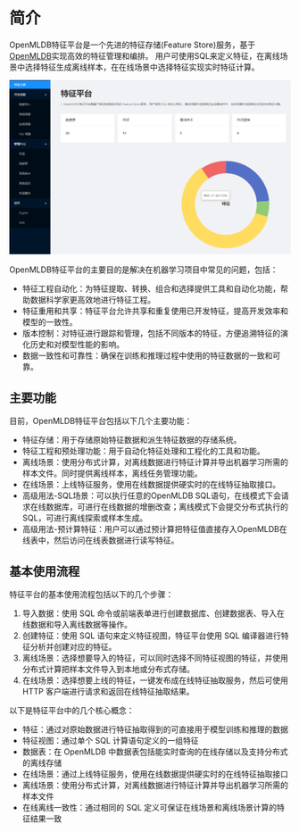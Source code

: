 # 简介

OpenMLDB特征平台是一个先进的特征存储(Feature Store)服务，基于[OpenMLDB](https://github.com/4paradigm/OpenMLDB)实现高效的特征管理和编排。 用户可使用SQL来定义特征，在离线场景中选择特征生成离线样本，在在线场景中选择特征实现实时特征计算。

![fep](../images/fep_screenshot.png)

OpenMLDB特征平台的主要目的是解决在机器学习项目中常见的问题，包括：
- 特征工程自动化：为特征提取、转换、组合和选择提供工具和自动化功能，帮助数据科学家更高效地进行特征工程。
- 特征重用和共享：特征平台允许共享和重复使用已开发特征，提高开发效率和模型的一致性。
- 版本控制：对特征进行跟踪和管理，包括不同版本的特征，方便追溯特征的演化历史和对模型性能的影响。
- 数据一致性和可靠性：确保在训练和推理过程中使用的特征数据的一致和可靠。

## 主要功能
目前，OpenMLDB特征平台包括以下几个主要功能：
- 特征存储：用于存储原始特征数据和派生特征数据的存储系统。
- 特征工程和预处理功能：用于自动化特征处理和工程化的工具和功能。
- 离线场景：使用分布式计算，对离线数据进行特征计算并导出机器学习所需的样本文件。同时提供离线样本，离线任务管理功能。
- 在线场景：上线特征服务，使用在线数据提供硬实时的在线特征抽取接口。
- 高级用法-SQL场景：可以执行任意的OpenMLDB SQL语句，在线模式下会请求在线数据库，可进行在线数据的增删改查；离线模式下会提交分布式执行的 SQL，可进行离线探索或样本生成。
- 高级用法-预计算特征：用户可以通过预计算把特征值直接存入OpenMLDB在线表中，然后访问在线表数据进行读写特征。

## 基本使用流程
特征平台的基本使用流程包括以下的几个步骤：
1. 导入数据：使用 SQL 命令或前端表单进行创建数据库、创建数据表、导入在线数据和导入离线数据等操作。
2. 创建特征：使用 SQL 语句来定义特征视图，特征平台使用 SQL 编译器进行特征分析并创建对应的特征。
3. 离线场景：选择想要导入的特征，可以同时选择不同特征视图的特征，并使用分布式计算把样本文件导入到本地或分布式存储。
3. 在线场景：选择想要上线的特征，一键发布成在线特征抽取服务，然后可使用 HTTP 客户端进行请求和返回在线特征抽取结果。


以下是特征平台中的几个核心概念：
* 特征：通过对原始数据进行特征抽取得到的可直接用于模型训练和推理的数据
* 特征视图：通过单个 SQL 计算语句定义的一组特征
* 数据表：在 OpenMLDB 中数据表包括能实时查询的在线存储以及支持分布式的离线存储
* 在线场景：通过上线特征服务，使用在线数据提供硬实时的在线特征抽取接口
* 离线场景：使用分布式计算，对离线数据进行特征计算并导出机器学习所需的样本文件
* 在线离线一致性：通过相同的 SQL 定义可保证在线场景和离线场景计算的特征结果一致

